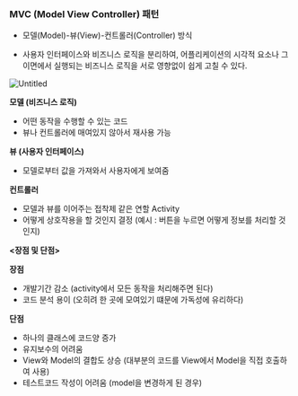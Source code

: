 ### MVC (Model View Controller) 패턴

- 모델(Model)-뷰(View)-컨트롤러(Controller) 방식

- 사용자 인터페이스와 비즈니스 로직을 분리하여, 어플리케이션의 시각적 요소나 그 이면에서 실행되는 비즈니스 로직을 서로 영향없이 쉽게 고칠 수 있다.

  

![Untitled](https://user-images.githubusercontent.com/80076029/134350669-6ea8bd42-8533-4582-b656-1aaff6552e9c.png)


**<MVC Components>**

**모델 (비즈니스 로직)**

- 어떤 동작을 수행할 수 있는 코드
- 뷰나 컨트롤러에 매여있지 않아서 재사용 가능

**뷰 (사용자 인터페이스)**

- 모델로부터 값을 가져와서 사용자에게 보여줌

**컨트롤러**

- 모델과 뷰를 이어주는 접착제 같은 연할 Activity
- 어떻게 상호작용을 할 것인지 결정 (예시 : 버튼을 누르면 어떻게 정보를 처리할 것인지)

**<장점 및 단점>**

**장점**

- 개발기간 감소 (activity에서 모든 동작을 처리해주면 된다)
- 코드 분석 용이 (오히려 한 곳에 모여있기 떄문에 가독성에 유리하다)

**단점**

- 하나의 클래스에 코드양 증가
- 유지보수의 어려움
- View와 Model의 결합도 상승 (대부분의 코드를 View에서 Model을 직접 호출하여 사용)
- 테스트코드 작성이 어려움 (model을 변경하게 된 경우)